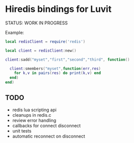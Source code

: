 Hiredis bindings for Luvit
=====
STATUS: WORK IN PROGRESS

Example:

```lua
local redisClient = require('redis')

local client = redisClient:new()

client:sadd("myset","first","second","third", function()

  client:smembers("myset",function(err,res)
    for k,v in pairs(res) do print(k,v) end
  end)
end)
```

## TODO
* redis lua scripting api
* cleanups in redis.c
* review error handling
* callbacks for connect disconnect
* unit tests
* automatic reconnect on disconnect